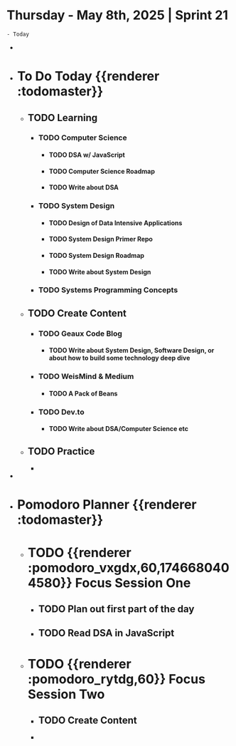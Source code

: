 # Thursday - May 8th, 2025 | Sprint 21
	- Today
-
- # To Do Today {{renderer :todomaster}}
	- ## TODO Learning
		- ### TODO Computer Science
			- #### TODO DSA w/ JavaScript
			- #### TODO Computer Science Roadmap
			- #### TODO Write about DSA
		- ### TODO System Design
			- #### TODO Design of Data Intensive Applications
			- #### TODO System Design Primer Repo
			- #### TODO System Design Roadmap
			- #### TODO Write about System Design
		- ### TODO Systems Programming Concepts
	- ## TODO Create Content
		- ### TODO Geaux Code Blog
			- #### TODO Write about System Design, Software Design, or about how to build some technology deep dive
		- ### TODO WeisMind & Medium
			- #### TODO A Pack of Beans
		- ### TODO Dev.to
			- #### TODO Write about DSA/Computer Science etc
	- ## TODO Practice
		-
-
- # Pomodoro Planner {{renderer :todomaster}}
	- # TODO {{renderer :pomodoro_vxgdx,60,1746680404580}} Focus Session One
		- ## TODO Plan out first part of the day
		- ## TODO Read DSA in JavaScript
	- # TODO {{renderer :pomodoro_rytdg,60}} Focus Session Two
		- ## TODO Create Content
		-
